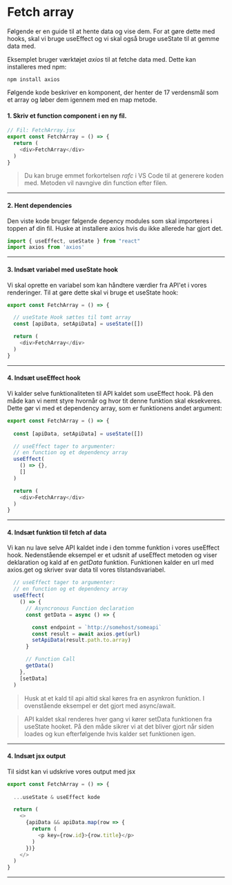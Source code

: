 # Fetch array 

Følgende er en guide til at hente data og vise dem. For at gøre dette med hooks, skal vi bruge useEffect og vi skal også bruge useState til at gemme data med.

Eksemplet bruger værktøjet *axios* til at fetche data med. Dette kan installeres med npm:
```
npm install axios
```
Følgende kode beskriver  en komponent, der henter de 17 verdensmål som et array og løber dem igennem med en map metode.

#### 1. Skriv et function component i en ny fil. 
```js
// Fil: FetchArray.jsx
export const FetchArray = () => {
  return (
    <div>FetchArray</div>
  )
}
```
> Du kan bruge emmet forkortelsen *rafc* i VS Code til at generere koden med. Metoden vil navngive din function efter filen.
___
#### 2. Hent dependencies
Den viste kode bruger følgende depency modules som skal importeres i toppen af din fil. Huske at installere axios hvis du ikke allerede har gjort det.
```js
import { useEffect, useState } from "react"
import axios from 'axios'
```
___
#### 3. Indsæt variabel med useState hook 
Vi skal oprette en variabel som kan håndtere værdier fra API'et i vores renderinger. Til at gøre dette skal vi bruge et useState hook:
```js
export const FetchArray = () => {

  // useState Hook sættes til tomt array
  const [apiData, setApiData] = useState([])

  return (
    <div>FetchArray</div>
  )
}
```
___
#### 4. Indsæt useEffect hook
Vi kalder selve funktionaliteten til API kaldet som useEffect hook. På den måde kan vi nemt styre hvornår og hvor tit denne funktion skal eksekveres. Dette gør vi med et dependency array, som er funktionens andet argument:
```js
export const FetchArray = () => {
  
  const [apiData, setApiData] = useState([])

  // useEffect tager to argumenter: 
  // en function og et dependency array
  useEffect(
    () => {}, 
    []
  )

  return (
    <div>FetchArray</div>
  )
}
```
___
#### 4. Indsæt funktion til fetch af data
Vi kan nu lave selve API kaldet inde i den tomme funktion i vores useEffect hook.
Nedenstående eksempel er et udsnit af useEffect metoden og viser deklaration og kald af en *getData* funktion. Funktionen kalder en url med axios.get og skriver svar data til vores tilstandsvariabel.
```js
  // useEffect tager to argumenter: 
  // en function og et dependency array
  useEffect(
    () => {
      // Asyncronous Function declaration
      const getData = async () => {

        const endpoint = `http://somehost/someapi`
        const result = await axios.get(url)
        setApiData(result.path.to.array)
      }

      // Function Call
      getData()
    }, 
    [setData]
  )
```
> Husk at et kald til api altid skal køres fra en asynkron funktion. I ovenstående eksempel er det gjort med async/await.

> API kaldet skal renderes hver gang vi kører setData funktionen fra useState hooket. På den måde sikrer vi at det bliver gjort når siden loades og kun efterfølgende hvis kalder set funktionen igen.
___
#### 4. Indsæt jsx output
Til sidst kan vi udskrive vores output med jsx
```js
export const FetchArray = () => {
  
  ...useState & useEffect kode

  return (
    <>
      {apiData && apiData.map(row => {
        return (
          <p key={row.id}>{row.title}</p>
        )
      })}
    </>
  )
}
```
___
